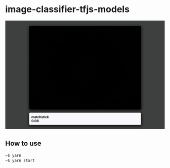 # image-classifier-tfjs-models

![thumbnail](./readme-images/thumbnail.png)

## How to use

```shell
~$ yarn
~$ yarn start
```
